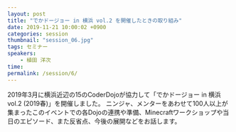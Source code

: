 ```yaml
---
layout: post
title: "でかドージョー in 横浜 vol.2 を開催したときの取り組み"
date: 2019-11-21 10:00:02 +0900
categories: session
thumbnail: "session_06.jpg"
tags: セミナー
speakers:
    - 植田 洋次
time:
permalink: /session/6/
---
```


2019年3月に横浜近辺の15のCoderDojoが協力して「でかドージョー in 横浜 vol.2 (2019春)」を開催しました。 ニンジャ、メンターをあわせて100人以上が集まったこのイベントでの各Dojoの連携や準備、Minecraftワークショップや当日のエピソード、また反省点、今後の展開などをお話します。
